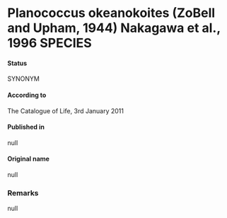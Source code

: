 Planococcus okeanokoites (ZoBell and Upham, 1944) Nakagawa et al., 1996 SPECIES
=======

#### Status
SYNONYM

#### According to
The Catalogue of Life, 3rd January 2011

#### Published in
null

#### Original name
null

### Remarks
null